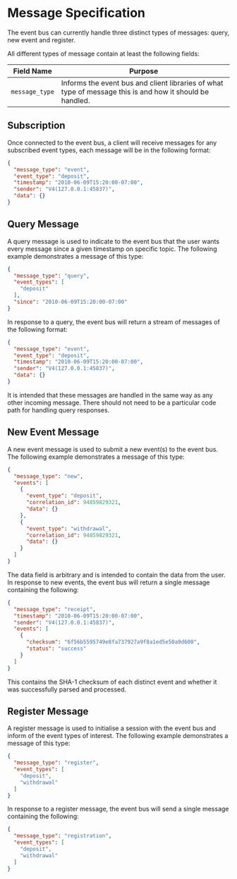 # Message Specification
The event bus can currently handle three distinct types of messages: query, new event and register.

All different types of message contain at least the following fields:

Field Name | Purpose
---------- | -------
`message_type`     | Informs the event bus and client libraries of what type of message this is and how it should be handled.

## Subscription
Once connected to the event bus, a client will receive messages for any subscribed event types, each message will be in the following format:

```json
{
  "message_type": "event",
  "event_type": "deposit",
  "timestamp": "2010-06-09T15:20:00-07:00",
  "sender": "V4(127.0.0.1:45837)",
  "data": {}
}
```

## Query Message
A query message is used to indicate to the event bus that the user wants every message since a given timestamp on specific topic. The following example demonstrates a message of this type:

```json
{
  "message_type": "query",
  "event_types": [
    "deposit"
  ],
  "since": "2010-06-09T15:20:00-07:00"
}
```

In response to a query, the event bus will return a stream of messages of the following format:

```json
{
  "message_type": "event",
  "event_type": "deposit",
  "timestamp": "2010-06-09T15:20:00-07:00",
  "sender": "V4(127.0.0.1:45837)",
  "data": {}
}
```

It is intended that these messages are handled in the same way as any other incoming message. There should not need to be a particular code path for handling query responses.

## New Event Message
A new event message is used to submit a new event(s) to the event bus. The following example demonstrates a message of this type:

```json
{
  "message_type": "new",
  "events": [
    {
      "event_type": "deposit",
      "correlation_id": 94859829321,
      "data": {}
    },
    {
      "event_type": "withdrawal",
      "correlation_id": 94859829321,
      "data": {}
    }
  ]
}
```

The data field is arbitrary and is intended to contain the data from the user. In response to new events, the event bus will return a single message containing the following:

```json
{
  "message_type": "receipt",
  "timestamp": "2010-06-09T15:20:00-07:00",
  "sender": "V4(127.0.0.1:45837)",
  "events": [
    {
      "checksum": "6f56b5595749e8fa737927a9f8a1ed5e50a9d600",
      "status": "success"
    }
  ]
}
```

This contains the SHA-1 checksum of each distinct event and whether it was successfully parsed and processed.

## Register Message
A register message is used to initialise a session with the event bus and inform of the event types of interest. The following example demonstrates a message of this type:

```json
{
  "message_type": "register",
  "event_types": [
    "deposit",
    "withdrawal"
  ]
}
```

In response to a register message, the event bus will send a single message containing the following:

```json
{
  "message_type": "registration",
  "event_types": [
    "deposit",
    "withdrawal"
  ]
}
```
